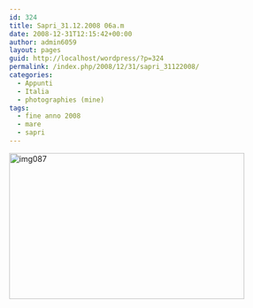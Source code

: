 ```yaml
---
id: 324
title: Sapri_31.12.2008 06a.m
date: 2008-12-31T12:15:42+00:00
author: admin6059
layout: pages
guid: http://localhost/wordpress/?p=324
permalink: /index.php/2008/12/31/sapri_31122008/
categories:
  - Appunti
  - Italia
  - photographies (mine)
tags:
  - fine anno 2008
  - mare
  - sapri
---
```

<img class="aligncenter wp-image-3669 size-full" title="img087" src="http://blog.martasmaldone.eu/wp-content/uploads/2008/12/img087.jpg" width="425" height="264" srcset="http://blog.martasmaldone.eu/wp-content/uploads/2008/12/img087.jpg 425w, http://blog.martasmaldone.eu/wp-content/uploads/2008/12/img087-300x186.jpg 300w" sizes="(max-width: 425px) 100vw, 425px" />